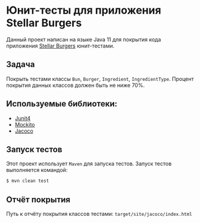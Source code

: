 # Юнит-тесты для приложения Stellar Burgers
Данный проект написан на языке Java 11 для покрытия кода приложения [Stellar Burgers](https://stellarburgers.nomoreparties.site/) юнит-тестами.

## Задача 
Покрыть тестами классы `Bun`, `Burger`, `Ingredient`, `IngredientType`. Процент покрытия данных классов должен быть не ниже 70%.

## Используемые библиотеки:
- [Junit4](https://junit.org/junit4/)
- [Mockito](https://site.mockito.org/)
- [Jacoco](https://www.jacoco.org/jacoco/)

## Запуск тестов
Этот проект использует `Maven` для запуска тестов. Запуск тестов выполняется командой:
```bash
$ mvn clean test
```
## Отчёт покрытия
Путь к отчёту покрытия классов тестами: 
`target/site/jacoco/index.html`
